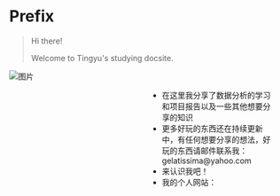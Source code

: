 # Prefix

> Hi there!
>
> Welcome to Tingyu's studying docsite.

<div style="display: flex; flex-direction: row-reverse;">
    <div style="flex: 1; padding: 20px;">
      <ul>
        <li>在这里我分享了数据分析的学习和项目报告以及一些其他想要分享的知识</li>
        <li>更多好玩的东西还在持续更新中，有任何想要分享的想法，好玩的东西请邮件联系我：gelatissima@yahoo.com</li>
        <li>来认识我吧！</li>
        <li>我的个人网站：</li>
      </ul>
    </div>
    <div style="flex: 1;">
        <img src="../images/prefix/profile.jpg" alt="图片">
    </div>
</div>
